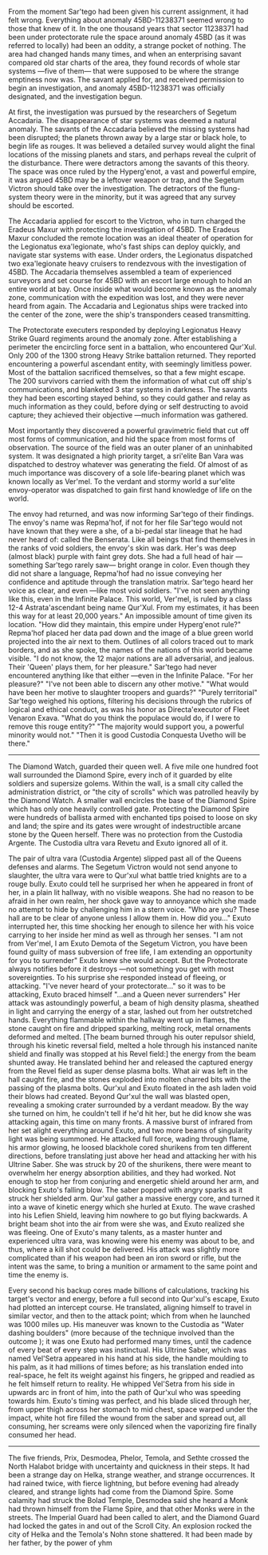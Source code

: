 From the moment Sar'tego had been given his current assignment, it had felt wrong. Everything about anomaly 45BD-11238371 seemed wrong to those that knew of it. In the one thousand years that sector 11238371 had been under protectorate rule the space around anomaly 45BD (as it was referred to locally) had been an oddity, a strange pocket of nothing. The area had changed hands many times, and when an enterprising savant compared old star charts of the area, they found records of whole star systems —five of them— that were supposed to be where the strange emptiness now was. The savant applied for, and received permission to begin an investigation, and anomaly 45BD-11238371 was officially designated, and the investigation begun.

At first, the investigation was pursued by the researchers of Segetum Accadaria. The disappearance of star systems was deemed a natural anomaly. The savants of the Accadaria believed the missing systems had been disrupted; the planets thrown away by a large star or black hole, to begin life as rouges. It was believed a detailed survey would alight the final locations of the missing planets and stars, and perhaps reveal the culprit of the disturbance. There were detractors among the savants of this theory. The space was once ruled by the Hyperg'enot, a vast and powerful empire, it was argued 45BD may be a leftover weapon or trap, and the Segetum Victron should take over the investigation. The detractors of the flung-system theory were in the minority, but it was agreed that any survey should be escorted.

The Accadaria applied for escort to the Victron, who in turn charged the Eradeus Maxur with protecting the investigation of 45BD. The Eradeus Maxur concluded the remote location was an ideal theater of operation for the Legionatus exa'legionate, who's fast ships can deploy quickly, and navigate star systems with ease. Under orders, the Legionatus dispatched two exa'legionate heavy cruisers to rendezvous with the investigation of 45BD. The Accadaria themselves assembled a team of experienced surveyors and set course for 45BD with an escort large enough to hold an entire world at bay. Once inside what would become known as the anomaly zone, communication with the expedition was lost, and they were never heard from again. The Accadaria and Legionatus ships were tracked into the center of the zone, were the ship's transponders ceased transmitting.

The Protectorate executers responded by deploying Legionatus Heavy Strike Guard regiments around the anomaly zone. After establishing a perimeter the encircling force sent in a battalion, who encountered Qur'Xul. Only 200 of the 1300 strong Heavy Strike battalion returned. They reported encountering a powerful ascendant entity, with seemingly limitless power. Most of the battalion sacrificed themselves, so that a few might escape. The 200 survivors carried with them the information of what cut off ship's communications, and blanketed 3 star systems in darkness. The savants they had been escorting stayed behind, so they could gather and relay as much information as they could, before dying or self destructing to avoid capture; they achieved their objective —much information was gathered.

Most importantly they discovered a powerful gravimetric field that cut off most forms of communication, and hid the space from most forms of observation. The source of the field was an outer planer of an uninhabited system. It was designated a high priority target, a sri'elite Ban Vara was dispatched to destroy whatever was generating the field. Of almost of as much importance was discovery of a sole life-bearing planet which was known locally as Ver'mel. To the verdant and stormy world a sur'elite envoy-operator was dispatched to gain first hand knowledge of life on the world.

The envoy had returned, and was now informing Sar'tego of their findings. The envoy's name was Repma'hof, if not for her file Sar'tego would not have known that they were a she, of a bi-pedal star lineage that he had never heard of: called the Benserata. Like all beings that find themselves in the ranks of void soldiers, the envoy's skin was dark. Her's was deep (almost black) purple with faint grey dots. She had a full head of hair —something Sar'tego rarely saw— bright orange in color. Even though they did not share a language, Repma'hof had no issue conveying her confidence and aptitude through the translation matrix. Sar'tego heard her voice as clear, and even —like most void soldiers. "I've not seen anything like this, even in the Infinite Palace. This world, Ver'mel, is ruled by a class 12-4 Astrata'ascendant being name Qur'Xul. From my estimates, it has been this way for at least 20,000 years." An impossible amount of time given its location. "How did they maintain, this empire under Hyperg'enot rule?" Repma'hof placed her data pad down and the image of a blue green world projected into the air next to them. Outlines of all colors traced out to mark borders, and as she spoke, the names of the nations of this world became visible. "I do not know, the 12 major nations are all adversarial, and jealous. Their 'Queen' plays them, for her pleasure." Sar'tego had never encountered anything like that either —even in the Infinite Palace.
"For her pleasure?"
"I've not been able to discern any other motive."
"What would have been her motive to slaughter troopers and guards?"
"Purely territorial"
Sar'tego weighed his options, filtering his decisions through the rubrics of logical and ethical conduct, as was his honor as Directa'executor of Fleet Venaron Exava. "What do you think the populace would do, if I were to remove this rouge entity?"
"The majority would support you, a powerful minority would not."
"Then it is good Custodia Conquesta Uvetho will be there."

--------------------------

The Diamond Watch, guarded their queen well. A five mile one hundred foot wall surrounded the Diamond Spire, every inch of it guarded by elite soldiers and supersize golems. Within the wall, is a small city called the administration district, or "the city of scrolls" which was patrolled heavily by the Diamond Watch. A smaller wall encircles the base of the Diamond Spire which has only one heavily controlled gate. Protecting the Diamond Spire were hundreds of ballista armed with enchanted tips poised to loose on sky and land; the spire and its gates were wrought of indestructible arcane stone by the Queen herself. There was no protection from the Custodia Argente. The Custodia ultra vara Revetu and Exuto ignored all of it.

The pair of ultra vara (Custodia Argente) slipped past all of the Queens defenses and alarms. The Segetum Victron would not send anyone to slaughter, the ultra vara were to Qur'xul what battle tried knights are to a rouge bully. Exuto could tell he surprised her when he appeared in front of her, in a plain lit hallway, with no visible weapons. She had no reason to be afraid in her own realm, her shock gave way to annoyance which she made no attempt to hide by challenging him in a stern voice. "Who are you? These hall are to be clear of anyone unless I allow them in. How did you..." Exuto interrupted her, this time shocking her enough to silence her with his voice carrying to her inside her mind as well as through her senses. "I am not from Ver'mel, I am Exuto Demota of the Segetum Victron, you have been found guilty of mass subversion of free life, I am extending an opportunity for you to surrender" Exuto knew she would accept. But the Protectorate always notifies before it destroys —not something you get with most sovereignties. To his surprise she responded instead of fleeing, or attacking. "I've never heard of your protectorate..." so it was to be attacking, Exuto braced himself "...and a Queen never surrenders" Her attack was astoundingly powerful, a beam of high density plasma, sheathed in light and carrying the energy of a star, lashed out from her outstretched hands. Everything flammable within the hallway went up in flames, the stone caught on fire and dripped sparking, melting rock, metal ornaments deformed and melted. [The beam burned through his outer repulsor shield, through his kinetic reversal field, melted a hole through his instanced nanite shield and finally was stopped at his Revel field:] the energy from the beam shunted away. He translated behind her and released the captured energy from the Revel field as super dense plasma bolts. What air was left in the hall caught fire, and the stones exploded into molten charred bits with the passing of the plasma bolts. Qur'xul and Exuto floated in the ash laden void their blows had created. Beyond Qur'xul the wall was blasted open, revealing a smoking crater surrounded by a verdant meadow. By the way she turned on him, he couldn't tell if he'd hit her, but he did know she was attacking again, this time on many fronts. A massive burst of infrared from her set alight everything around Exuto, and two more beams of singularity light was being summoned. He attacked full force, wading through flame, his armor glowing, he loosed blackhole cored shurikens from ten different directions, before translating just above her head and attacking her with his Ultrine Saber. She was struck by 20 of the shurikens, there were meant to overwhelm her energy absorption abilities, and they had worked. Not enough to stop her from conjuring and energetic shield around her arm, and blocking Exuto's falling blow. The saber popped with angry sparks as it struck her shielded arm. Qur'xul gather a massive energy core, and turned it into a wave of kinetic energy which she hurled at Exuto. The wave crashed into his Lefien Shield, leaving him nowhere to go but flying backwards. A bright beam shot into the air from were she was, and Exuto realized she was fleeing. One of Exuto's many talents, as a master hunter and experienced ultra vara, was knowing were his enemy was about to be, and thus, where a kill shot could be delivered. His attack was slightly more complicated than if his weapon had been an iron sword or rifle, but the intent was the same, to bring a munition or armament to the same point and time the enemy is.

Every second his backup cores made billions of calculations, tracking his target's vector and energy, before a full second into Qur'xul's escape, Exuto had plotted an intercept course. He translated, aligning himself to travel in similar vector, and then to the attack point; which from when he launched was 1000 miles up. His maneuver was known to the Custodia as "Water dashing boulders" (more because of the technique involved than the outcome ); it was one Exuto had performed many times, until the cadence of every beat of every step was instinctual. His Ultrine Saber, which was named Vel'Setra appeared in his hand at his side, the handle moulding to his palm, as it had millions of times before; as his translation ended into real-space, he felt its weight against his fingers, he gripped and readied as he felt himself return to reality. He whipped Vel'Setra from his side in upwards arc in front of him, into the path of Qur'xul who was speeding towards him. Exuto's timing was perfect, and his blade sliced through her, from upper thigh across her stomach to mid chest, space warped under the impact, white hot fire filled the wound from the saber and spread out, all consuming, her screams were only silenced when the vaporizing fire finally consumed her head.

--------------------------------------------------------

The five friends, Prix, Desmodea, Phelor, Temola, and Sethte crossed the North Halabot bridge with uncertainty and quickness in their steps. It had been a strange day on Helka, strange weather, and strange occurrences. It had rained twice, with fierce lightning, but before evening had already cleared, and strange lights had come from the Diamond Spire. Some calamity had struck the Bolad Temple, Desmodea said she heard a Monk had thrown himself from the Flame Spire, and that other Monks were in the streets. The Imperial Guard had been called to alert, and the Diamond Guard had locked the gates in and out of the Scroll City. An explosion rocked the city of Helka and the Temola's Nohn stone shattered. It had been made by her father, by the power of yhm
